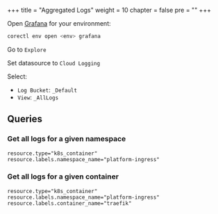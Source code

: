 +++
title = "Aggregated Logs"
weight = 10
chapter = false
pre = ""
+++

Open [Grafana](./app-monitoring) for your environment:
```bash
corectl env open <env> grafana
```

Go to `Explore` 

Set datasource to `Cloud Logging`

Select:
* `Log Bucket`: `_Default`
* `View`: `_AllLogs`

## Queries

### Get all logs for a given namespace

```
resource.type="k8s_container"
resource.labels.namespace_name="platform-ingress"
```

### Get all logs for a given container 

```
resource.type="k8s_container"
resource.labels.namespace_name="platform-ingress"
resource.labels.container_name="traefik"
```
